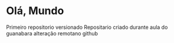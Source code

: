 # Olá, Mundo
 Primeiro repositorio versionado
Repositario criado durante aula do guanabara
alteração remotano github
